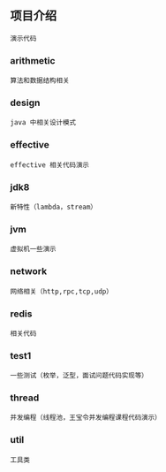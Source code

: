  ## 项目介绍

    演示代码
  
### **arithmetic**
    算法和数据结构相关
     
### **design**

    java 中相关设计模式

### **effective** 

    effective 相关代码演示
  
### **jdk8**
  
    新特性（lambda，stream）
  
### **jvm**
  
    虚拟机一些演示
  
### **network**

    网络相关（http,rpc,tcp,udp）
      
### **redis** 
  
    相关代码
  
### **test1** 
  
    一些测试（枚举，泛型，面试问题代码实现等）
  
### **thread**
  
    并发编程（线程池，王宝令并发编程课程代码演示）
  
### **util**
   
    工具类
  
